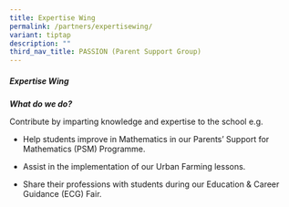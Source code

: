 ```yaml
---
title: Expertise Wing
permalink: /partners/expertisewing/
variant: tiptap
description: ""
third_nav_title: PASSION (Parent Support Group)
---
```

<h5><strong>Expertise Wing</strong></h5>
<p><strong><em>What do we do?</em></strong>
</p>
<p>Contribute by imparting knowledge and expertise to the school e.g.</p>
<ul data-tight="true" class="tight">
<li>
<p>Help students improve in Mathematics in our Parents’ Support for Mathematics
(PSM) Programme.</p>
</li>
<li>
<p>Assist in the implementation of our Urban Farming lessons.</p>
</li>
<li>
<p>Share their professions with students during our Education &amp; Career
Guidance (ECG) Fair.</p>
</li>
</ul>
<p></p>